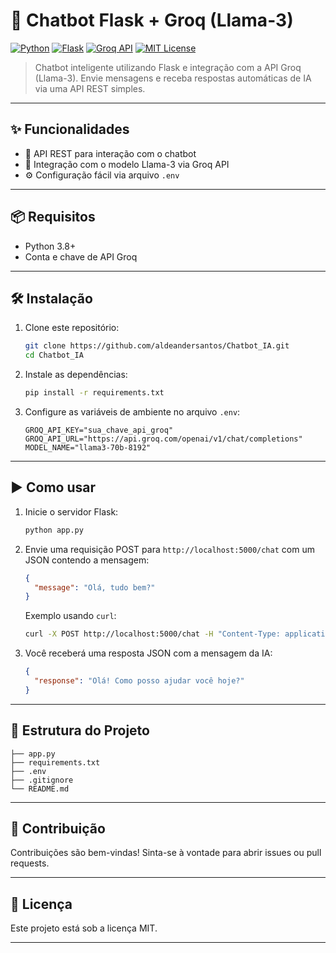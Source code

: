 # 🤖 Chatbot Flask + Groq (Llama-3)

[![Python](https://img.shields.io/badge/Python-3.8%2B-blue?logo=python)](https://www.python.org/)
[![Flask](https://img.shields.io/badge/Flask-2.x-green?logo=flask)](https://flask.palletsprojects.com/)
[![Groq API](https://img.shields.io/badge/Groq-API-orange)](https://console.groq.com/)
[![MIT License](https://img.shields.io/badge/license-MIT-blue.svg)](LICENSE)

> Chatbot inteligente utilizando Flask e integração com a API Groq (Llama-3). Envie mensagens e receba respostas automáticas de IA via uma API REST simples.

---

## ✨ Funcionalidades

- 🚀 API REST para interação com o chatbot
- 🦙 Integração com o modelo Llama-3 via Groq API
- ⚙️ Configuração fácil via arquivo `.env`

---

## 📦 Requisitos

- Python 3.8+
- Conta e chave de API Groq

---

## 🛠️ Instalação

1. Clone este repositório:
   ```sh
   git clone https://github.com/aldeandersantos/Chatbot_IA.git
   cd Chatbot_IA
   ```

2. Instale as dependências:
   ```sh
   pip install -r requirements.txt
   ```

3. Configure as variáveis de ambiente no arquivo `.env`:
   ```
   GROQ_API_KEY="sua_chave_api_groq"
   GROQ_API_URL="https://api.groq.com/openai/v1/chat/completions"
   MODEL_NAME="llama3-70b-8192"
   ```

---

## ▶️ Como usar

1. Inicie o servidor Flask:
   ```sh
   python app.py
   ```

2. Envie uma requisição POST para `http://localhost:5000/chat` com um JSON contendo a mensagem:

   ```json
   {
     "message": "Olá, tudo bem?"
   }
   ```

   Exemplo usando `curl`:
   ```sh
   curl -X POST http://localhost:5000/chat -H "Content-Type: application/json" -d '{"message": "Olá, tudo bem?"}'
   ```

3. Você receberá uma resposta JSON com a mensagem da IA:
   ```json
   {
     "response": "Olá! Como posso ajudar você hoje?"
   }
   ```

---

## 📁 Estrutura do Projeto

```
├── app.py
├── requirements.txt
├── .env
├── .gitignore
└── README.md
```

---

## 🤝 Contribuição

Contribuições são bem-vindas! Sinta-se à vontade para abrir issues ou pull requests.

---

## 📄 Licença

Este projeto está sob a licença MIT.

---

